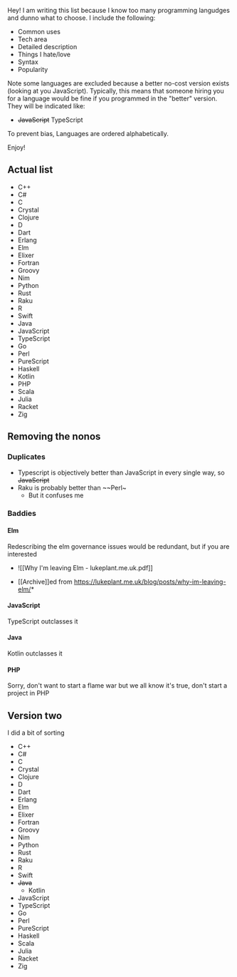 Hey! I am writing this list because I know too many programming langudges and dunno what to choose. I include the following:

- Common uses
- Tech area
- Detailed description
- Things I hate/love
- Syntax
- Popularity

Note some languages are excluded because a better no-cost version exists (looking at you JavaScript). Typically, this means that someone hiring you for a language would be fine if you programmed in the "better" version. They will be indicated like:
- ~~JavaScript~~ TypeScript

To prevent bias, Languages are ordered alphabetically.

Enjoy! 

## Actual list

- C++
- C#
- C
- Crystal
- Clojure
- D
- Dart
- Erlang
- Elm
- Elixer
- Fortran
- Groovy
- Nim
- Python
- Rust
- Raku
- R
- Swift
- Java
- JavaScript
- TypeScript
- Go
- Perl
- PureScript
- Haskell
- Kotlin
- PHP
- Scala
- Julia
- Racket
- Zig

## Removing the nonos

### Duplicates

- Typescript is objectively better than JavaScript in every single way, so ~~JavaScript~~
- Raku is probably better than ~~Perl~
	- But it confuses me
### Baddies

#### Elm

Redescribing the elm governance issues would be redundant, but if you are interested 

- ![[Why I'm leaving Elm - lukeplant.me.uk.pdf]]

* [[Archive]]ed from https://lukeplant.me.uk/blog/posts/why-im-leaving-elm/*

#### JavaScript

TypeScript outclasses it

#### Java

Kotlin outclasses it

#### PHP

Sorry, don't want to start a flame war but we all know it's true, don't start a project in PHP

## Version two

I did a bit of sorting

- C++
- C#
- C
- Crystal
- Clojure
- D
- Dart
- Erlang
- Elm
- Elixer
- Fortran
- Groovy
- Nim
- Python
- Rust
- Raku
- R
- Swift
- ~~Java~~
	- Kotlin
- JavaScript
- TypeScript
- Go
- Perl
- PureScript
- Haskell
- Scala
- Julia
- Racket
- Zig